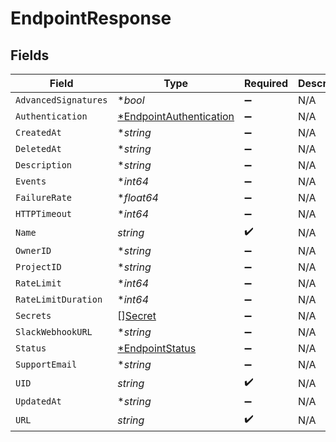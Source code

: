 # EndpointResponse


## Fields

| Field                                                  | Type                                                   | Required                                               | Description                                            |
| ------------------------------------------------------ | ------------------------------------------------------ | ------------------------------------------------------ | ------------------------------------------------------ |
| `AdvancedSignatures`                                   | **bool*                                                | :heavy_minus_sign:                                     | N/A                                                    |
| `Authentication`                                       | [*EndpointAuthentication](./endpointauthentication.md) | :heavy_minus_sign:                                     | N/A                                                    |
| `CreatedAt`                                            | **string*                                              | :heavy_minus_sign:                                     | N/A                                                    |
| `DeletedAt`                                            | **string*                                              | :heavy_minus_sign:                                     | N/A                                                    |
| `Description`                                          | **string*                                              | :heavy_minus_sign:                                     | N/A                                                    |
| `Events`                                               | **int64*                                               | :heavy_minus_sign:                                     | N/A                                                    |
| `FailureRate`                                          | **float64*                                             | :heavy_minus_sign:                                     | N/A                                                    |
| `HTTPTimeout`                                          | **int64*                                               | :heavy_minus_sign:                                     | N/A                                                    |
| `Name`                                                 | *string*                                               | :heavy_check_mark:                                     | N/A                                                    |
| `OwnerID`                                              | **string*                                              | :heavy_minus_sign:                                     | N/A                                                    |
| `ProjectID`                                            | **string*                                              | :heavy_minus_sign:                                     | N/A                                                    |
| `RateLimit`                                            | **int64*                                               | :heavy_minus_sign:                                     | N/A                                                    |
| `RateLimitDuration`                                    | **int64*                                               | :heavy_minus_sign:                                     | N/A                                                    |
| `Secrets`                                              | [][Secret](./secret.md)                                | :heavy_minus_sign:                                     | N/A                                                    |
| `SlackWebhookURL`                                      | **string*                                              | :heavy_minus_sign:                                     | N/A                                                    |
| `Status`                                               | [*EndpointStatus](./endpointstatus.md)                 | :heavy_minus_sign:                                     | N/A                                                    |
| `SupportEmail`                                         | **string*                                              | :heavy_minus_sign:                                     | N/A                                                    |
| `UID`                                                  | *string*                                               | :heavy_check_mark:                                     | N/A                                                    |
| `UpdatedAt`                                            | **string*                                              | :heavy_minus_sign:                                     | N/A                                                    |
| `URL`                                                  | *string*                                               | :heavy_check_mark:                                     | N/A                                                    |